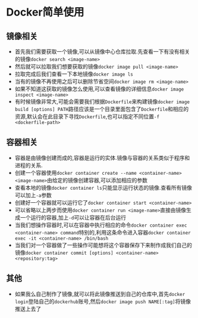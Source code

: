 # Docker简单使用

## 镜像相关

* 首先我们需要获取一个镜像,可以从镜像中心仓库拉取.先查看一下有没有相关的镜像`docker search <image-name>`
* 然后就可以拉取我们想要获取的镜像`docker image pull <image-name>`
* 拉取完成后我们查看一下本地镜像`docker image ls`
* 当有的镜像不再使用之后可以删除节省空间`docker image rm <image-name>`
* 如果不知道这获取的镜像怎么使用,可以查看镜像的详细信息`docker image inspect <image-name>`
* 有时候镜像非常大,可能会需要我们根据`Dockerfile`来构建镜像`docker image build [options] PATH`路径应该是一个目录里面包含了`Dockerfile`和相应的资源,默认会在此目录下寻找`Dockerfile`,也可以指定不同位置`-f <dockerfile-path>`

## 容器相关

* 容器是由镜像创建而成的,容器是运行的实体.镜像与容器的关系类似于程序和进程的关系.
* 创建一个容器使用`docker container create --name <container-name> <image-name>`由给定的镜像创建容器,可以添加相应的参数
* 查看本地的镜像`docker container ls`只能显示运行状态的镜像.查看所有镜像可以加上`-a`参数
* 创建好一个容器就可以运行它了`docker container start <container-name>`
* 可以省略以上两步而使用`docker container run <image-name>`直接由镜像生成一个运行的容器,加上`-d`可以让容器在后台运行
* 当我们想操作容器时,可以在容器中执行相应的命令`docker container exec <container-name> command`特别的,利用这条命令进入容器`docker container exec -it <container-name> /bin/bash`
* 当我们对一个容器做了一些操作可能想将这个容器保存下来制作成我们自己的镜像`docker container commit [options] <container-name> <repository:tag>`

## 其他

* 如果我么自己制作了镜像,就可以将此镜像推送到自己的仓库中,首先`docker login`登陆自己的`dockerhub`账号,然后`docker image push NAME[:tag]`将镜像推送上去了
